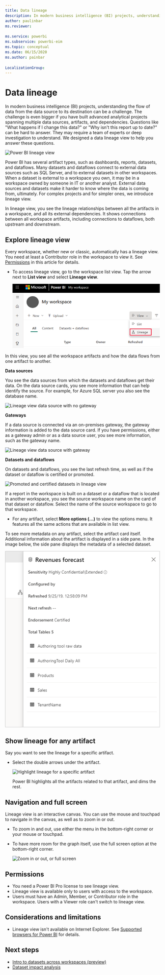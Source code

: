 ```yaml
---
title: Data lineage
description: In modern business intelligence (BI) projects, understanding the flow of data from the data source to its destination is a key challenge for many customers.
author: paulinbar
ms.reviewer: 

ms.service: powerbi
ms.subservice: powerbi-eim
ms.topic: conceptual
ms.date: 06/15/2020
ms.author: painbar

LocalizationGroup: 
---
```

# Data lineage
In modern business intelligence (BI) projects, understanding the flow of data from the data source to its destination can be a challenge. The challenge is even bigger if you have built advanced analytical projects spanning multiple data sources, artifacts, and dependencies. Questions like "What happens if I change this data?" or "Why isn't this report up to date?" can be hard to answer. They may require a team of experts or deep investigation to understand. We designed a data lineage view to help you answer these questions.

![Power BI lineage view](media/service-data-lineage/service-data-lineage-view.png)
 
Power BI has several artifact types, such as dashboards, reports, datasets, and dataflows. Many datasets and dataflows connect to external data sources such as SQL Server, and to external datasets in other workspaces. When a dataset is external to a workspace you own, it may be in a workspace owned by someone in IT or another analyst. External data sources and datasets make it harder to know where the data is coming from, ultimately. For complex projects and for simpler ones, we introduce lineage view.

In lineage view, you see the lineage relationships between all the artifacts in a workspace, and all its external dependencies. It shows connections between all workspace artifacts, including connections to dataflows, both upstream and downstream.

## Explore lineage view

Every workspace, whether new or classic, automatically has a lineage view. You need at least a Contributor role in the workspace to view it. See [Permissions](#permissions) in this article for details.

* To access lineage view, go to the workspace list view. Tap the arrow next to **List view** and select **Lineage view**.

   ![Switch to lineage view](media/service-data-lineage/service-data-lineage-view-select.png)

In this view, you see all the workspace artifacts and how the data flows from one artifact to another.

**Data sources**

You see the data sources from which the datasets and dataflows get their data. On the data source cards, you see more information that can help identify the source. For example, for Azure SQL server you also see the database name.

![Lineage view data source with no gateway](media/service-data-lineage/service-data-lineage-data-source-card.png)
 
**Gateways**

If a data source is connected via an on-premises gateway, the gateway information is added to the data source card. If you have permissions, either as a gateway admin or as a data source user, you see more information, such as the gateway name.

![Lineage view data source with gateway](media/service-data-lineage/service-data-lineage-data-gateway-card.png)

**Datasets and dataflows**
 
On datasets and dataflows, you see the last refresh time, as well as if the dataset or dataflow is certified or promoted.

![Promoted and certified datasets in lineage view](media/service-data-lineage/service-data-lineage-promoted-certified.png)
 
If a report in the workspace is built on a dataset or a dataflow that is located in another workspace, you see the source workspace name on the card of that dataset or dataflow. Select the name of the source workspace to go to that workspace.

* For any artifact, select **More options (...)** to view the options menu. It features all the same actions that are available in list view.

To see more metadata on any artifact, select the artifact card itself. Additional information about the artifact is displayed in a side pane. In the image below, the side pane displays the metadata of a selected dataset.

![Side pane with more information](media/service-data-lineage/service-data-lineage-side-pane.png)
 
## Show lineage for any artifact 

Say you want to see the lineage for a specific artifact.

* Select the double arrows under the artifact.

   ![Highlight lineage for a specific artifact](media/service-data-lineage/service-data-lineage-specific-artifact.png)

   Power BI highlights all the artifacts related to that artifact, and dims the rest. 

## Navigation and full screen 

Lineage view is an interactive canvas. You can use the mouse and touchpad to navigate in the canvas, as well as to zoom in or out.

* To zoom in and out, use either the menu in the bottom-right corner or your mouse or touchpad.
* To have more room for the graph itself, use the full screen option at the bottom-right corner. 

    ![Zoom in or out, or full screen](media/service-data-lineage/service-data-lineage-zoom.png)

## Permissions

* You need a Power BI Pro license to see lineage view.
* Lineage view is available only to users with access to the workspace.
* Users must have an Admin, Member, or Contributor role in the workspace. Users with a Viewer role can't switch to lineage view.


## Considerations and limitations

- Lineage view isn't available on Internet Explorer. See [Supported browsers for Power BI](../fundamentals/power-bi-browsers.md) for details.

## Next steps

* [Intro to datasets across workspaces (preview)](../connect-data/service-datasets-across-workspaces.md)
* [Dataset impact analysis](service-dataset-impact-analysis.md)
